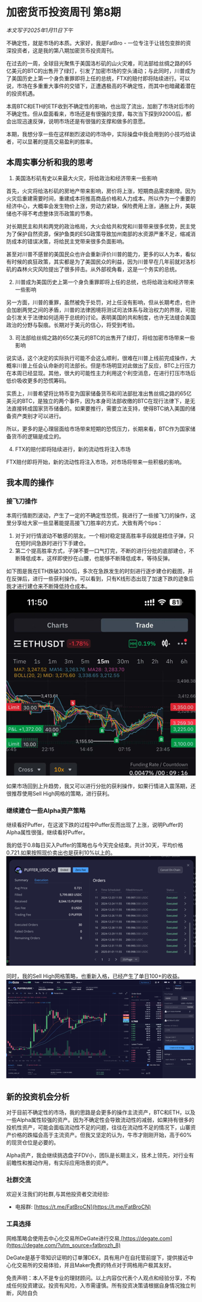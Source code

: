 # 加密货币投资周刊 第8期

_本文写于2025年1月11日下午_

不确定性，就是市场的本质。大家好，我是FatBro - 一位专注于让钱包变胖的资深投资者，这是我的第八期加密货币投资周刊。

在过去的一周，全球目光聚焦于美国洛杉矶的山火灾难，司法部给丝绸之路的65亿美元的BTC的出售开了绿灯，引发了加密市场的空头涌动；与此同时，川普成为了美国历史上第一个身负重罪即将上任的总统，FTX的赔付即将陆续进行。可以说，市场在多重重大事件的交错下，正遭遇极高的不确定性，而其中也暗藏着潜在的投资机遇。

本周BTC和ETH的ETF收到不确定性的影响，也出现了流出，加剧了市场对后市的不确定性。但从盘面看来，市场还是有很强的支撑，每次当下探到92000后，都会出现迅速反弹，说明市场还是有很强的支撑和做多的意愿。

本期，我想分享一些在这样剧烈波动的市场中，实际操盘中我会用到的小技巧给读者，可以显著的提高交易盈利的胜率。

## 本周实事分析和我的思考

1. 美国洛杉矶有史以来最大火灾，将给政治和经济带来一些影响

首先，火灾将给洛杉矶的房地产带来影响，房价将上涨，短期商品需求剧增。因为火灾后重建需要时间，重建成本将推高商品价格和人力成本。所以作为一个重要的经济中心，大概率会发生物价上涨，劳动力紧缺，保险费用上涨，通胀上升，美联储也不得不考虑整体货币政策的节奏。

对长期民主和共和两党的政治格局，大火会给共和党和川普带来很多优势，民主党为了保护自然资源，保护鱼类的ESG政策导致加州南部的水资源严重不足，缩减消防成本的错误决策，将给民主党带来很多负面影响。

甚至对川普不感冒的美国民众也许会重新评价川普的能力，更多的以人为本，看似有时候的疯狂政策，其实都是为了美国民众的利益，因为川普早在几年前就对洛杉矶的森林火灾风险提出了很多抨击。从外部视角看，这是一个务实的总统。

2. 川普成为美国历史上第一个身负重罪即将上任的总统，也将给政治和经济带来一些影响

另一方面，川普的重罪，虽然被免于处罚，对上任没有影响，但从长期考虑，也许会加剧两党之间的矛盾，川普的法律困境将测试司法体系与政治权力的界限，可能会引发关于法律如何适用于总统的讨论。表明美国的共和制度，也许无法缝合美国政治的分野与裂痕。长期对于美元的信心，将受到考验。

3. 司法部给丝绸之路的65亿美元的BTC的出售开了绿灯，将给加密市场带来一些影响

说实话，这个决定的实际执行可能不会这么顺利，很难在川普上线前完成操作，大概率川普上任会认命新的司法部长。但是市场明显对此做出了反应，BTC上行压力在本周已经显现。其他，很大的可能性主力利用这个利空消息，在进行打压市场后低价吸收更多的恐慌筹码。

实质上，川普希望将比特币变为国家储备货币和司法部批准出售丝绸之路的65亿美元的BTC，是独立的两个事件，因为本身司法部收缴的BTC在现行法律下，是无法直接转成国家货币储备的。如果要推行，需要立法支持，使得BTC纳入美国的储备资产类别才可以进行。

所以，更多的是心理层面给市场带来短期的恐慌压力，长期来看，BTC作为国家储备货币的逻辑是成立的。

4. FTX的赔付即将陆续进行，新的流动性将注入市场

FTX赔付即将开始，新的流动性将注入市场，对市场将带来一些积极的影响。


## 我本周的操作

### 接飞刀操作
本周行情剧烈波动，产生了一定的不确定性恐慌，我进行了一些接飞刀的操作，这里分享给大家一些显著能提高接飞刀胜率的方式，大致有两个tips：

1. 对于对行情波动不敏感的朋友。一个相对稳定提高胜率手段就是捂住子弹，只在短时间急跌时进行下手建仓。
2. 第二个提高胜率方式，子弹不要一口气打完，不断的进行分批的底部建仓，不断降低成本，这样即使抄在山腰，也能够不断降低成本，等待反弹。

如下图是我在ETH跌破3300后，多次在急跌发生的时刻进行逐步建仓的截图，并在反弹后，进行一些获利操作。可以看到，只有K线形态出现了加速下跌的迹象后我才进行建仓来不断降低持仓成本。
![alt text](image.png)

如果市场回到上升趋势，我又可以进行分批的获利操作，如果行情进入震荡期，还很推荐使用Sell High网格的策略，进行获利。

### 继续建仓一些Alpha资产策略

继续看好Puffer，在这波下跌的过程中Puffer反而出现了上涨，说明Puffer的Alpha属性很强，继续看好Puffer。

我的低于0.8每日买入Puffer的策略也与今天完全结束。共计30天，平均价格0.721.如果按照现价卖出也是获利10%以上的。
![alt text](image-3.png)

同时，我的Sell High网格策略，也重新入格，已经产生了单日100+的收益。
![alt text](image-1.png)


## 新的投资机会分析

对于目前不确定性的市场，我的思路是会更多的操作主流资产，BTC和ETH，以及一些Alpha属性较强的资产。因为不确定性会导致流动性的减弱，如果持有很多的投机性资产，可能会面临流动性不足的问题，往往在流动性不足的情况下，山寨资产价格的跌幅会高于主流资产。但我又坚定的认为，牛市才刚刚开始，高于60%的现货仓位是必要的。

Alpha资产，我会继续挑选盘子FDV小，团队是长期主义，技术上领先，对行业有前瞻性和推动作用，有实际应用场景的资产。

### 社群交流
欢迎关注我们的社群,与其他投资者交流经验:
- 电报群: [https://t.me/FatBroCN](https://t.me/FatBroCN)

### 工具选择
网格策略会使用去中心化交易所DeGate进行交易,[https://degate.com](https://degate.com/?utm_source=fatbrozh_8)

DeGate是基于零知识证明的订单薄DEX，具有用户在自托管前提下，提供接近中心化交易所的交易体验，并且Maker免费的特点对于网格用户极其友好。

免责声明：本人不是专业的理财顾问。以上内容仅代表个人观点和经验分享，不构成任何投资建议。投资有风险，入市需谨慎。所有投资决策请根据自身情况独立判断，风险自负
